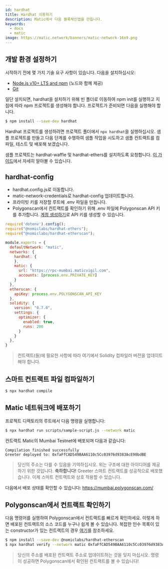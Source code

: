 ```yaml
---
id: hardhat
title: Hardhat 이용하기
description: Matic에서 다음 블록체인앱을 만듭니다.
keywords:
  - docs
  - matic
image: https://matic.network/banners/matic-network-16x9.png
---
```


## **개발 환경 설정하기**

시작하기 전에 몇 가지 기술 요구 사항이 있습니다. 다음을 설치하십시오:

- [Node.js v10+ LTS and npm](https://nodejs.org/en/) (노드와 함께 제공)
- [Git](https://git-scm.com/)

일단 설치되면, hardhat을 설치하기 위해 빈 폴더로 이동하여 npm init를 실행하고 지침에 따라 npm 프로젝트를 생성해야 합니다. 프로젝트가 준비되면 다음을 실행해야 합니다.

```bash
$ npm install --save-dev hardhat
```
Hardhat 프로젝트를 생성하려면 프로젝트 폴더에서 `npx hardhat`을 실행하십시오. 샘플 프로젝트를 만들고 다음 단계를 수행하여 샘플 작업을 시도하고 샘플 컨트랙트를 컴파일, 테스트 및 배포해 보겠습니다.


샘플 프로젝트는 hardhat-waffle 및 hardhat-ethers를 설치하도록 요청합니다. [이 가이드](https://hardhat.org/getting-started/#quick-start)에서 자세히 알아볼 수 있습니다.

## **hardhat-config**

- hardhat.config.js로 이동합니다.
- matic-network-credentials로 hardhat-config 업데이트합니다.
- 프라이빗 키를 저장할 루트에 .env 파일을 만듭니다.
- Polygonscan에서 컨트랙트를 확인하기 위해 .env 파일에 Polygonscan API 키를 추가합니다. [계정 생성하기](https://polygonscan.com/register)로 API 키를 생성할 수 있습니다.

```js
require('dotenv').config();
require("@nomiclabs/hardhat-ethers");
require("@nomiclabs/hardhat-etherscan");

module.exports = {
  defaultNetwork: "matic",
  networks: {
    hardhat: {
    },
    matic: {
      url: "https://rpc-mumbai.maticvigil.com",
      accounts: [process.env.PRIVATE_KEY]
    }
  },
  etherscan: {
    apiKey: process.env.POLYGONSCAN_API_KEY
  },
  solidity: {
    version: "0.7.0",
    settings: {
      optimizer: {
        enabled: true,
        runs: 200
      }
    }
  },
}
```

> 컨트랙트(들)에 필요한 사항에 따라 여기에서 Solidity 컴파일러 버전을 업데이트해야 합니다.

## **스마트 컨트랙트 파일 컴파일하기**

```bash
$ npx hardhat compile
```

## **Matic 네트워크에 배포하기**

프로젝트 디렉토리의 루트에서 다음 명령을 실행합니다:
```bash
$ npx hardhat run scripts/sample-script.js --network matic
```

컨트랙트 Matic의 Mumbai Testnet에 배포되며 다음과 같습니다:

```shell
Compilation finished successfully
Greeter deployed to: 0xfaFfCAD549BAA6110c5Cc03976d9383AcE90bdBE
```

> 당신의 주소는 다를 수 있음을 기억하십시오. 위는 구조에 대한 아이디어를 제공하기 위한 것입니다. **축하합니다!** Greeter 스마트 컨트랙트를 성공적으로 배포했습니다. 이제 스마트 컨트랙트와 상호 작용할 수 있습니다.

다음에서 배포 상태를 확인할 수 있습니다: https://mumbai.polygonscan.com/

## **Polygonscan에서 컨트랙트 확인하기**

다음 명령어를 실행하여 Polygonscan에서 컨트랙트를 빠르게 확인하세요. 이렇게 하면 배포된 컨트랙트의 소스 코드를 누구나 쉽게 볼 수 있습니다. 복잡한 인수 목록이 있는 constructor가 있는 컨트랙트의 경우 [여기](https://hardhat.org/plugins/nomiclabs-hardhat-etherscan.html)를 참조하세요.

```bash
$ npm install --save-dev @nomiclabs/hardhat-etherscan
$ npx hardhat verify --network matic 0xfaFfCAD549BAA6110c5Cc03976d9383AcE90bdBE
```

> 당신의 주소를 배포된 컨트랙트 주소로 업데이트하는 것을 잊지 마십시오. 명령이 성공하면 Polygonscan에서 확인된 컨트랙트를 볼 수 있습니다!
